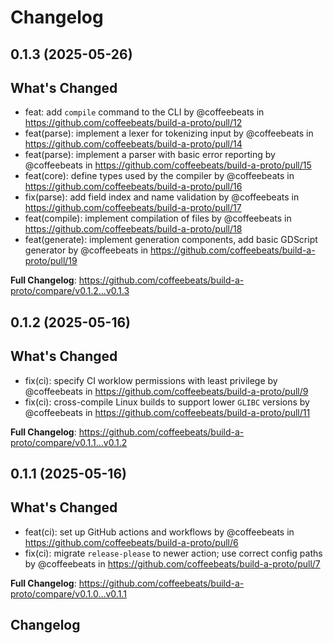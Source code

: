 # Changelog

## 0.1.3 (2025-05-26)

## What's Changed
* feat: add `compile` command to the CLI by @coffeebeats in https://github.com/coffeebeats/build-a-proto/pull/12
* feat(parse): implement a lexer for tokenizing input by @coffeebeats in https://github.com/coffeebeats/build-a-proto/pull/14
* feat(parse): implement a parser with basic error reporting by @coffeebeats in https://github.com/coffeebeats/build-a-proto/pull/15
* feat(core): define types used by the compiler by @coffeebeats in https://github.com/coffeebeats/build-a-proto/pull/16
* fix(parse): add field index and name validation by @coffeebeats in https://github.com/coffeebeats/build-a-proto/pull/17
* feat(compile): implement compilation of files by @coffeebeats in https://github.com/coffeebeats/build-a-proto/pull/18
* feat(generate): implement generation components, add basic GDScript generator by @coffeebeats in https://github.com/coffeebeats/build-a-proto/pull/19


**Full Changelog**: https://github.com/coffeebeats/build-a-proto/compare/v0.1.2...v0.1.3

## 0.1.2 (2025-05-16)

## What's Changed
* fix(ci): specify CI worklow permissions with least privilege by @coffeebeats in https://github.com/coffeebeats/build-a-proto/pull/9
* fix(ci): cross-compile Linux builds to support lower `GLIBC` versions by @coffeebeats in https://github.com/coffeebeats/build-a-proto/pull/11


**Full Changelog**: https://github.com/coffeebeats/build-a-proto/compare/v0.1.1...v0.1.2

## 0.1.1 (2025-05-16)

## What's Changed
* feat(ci): set up GitHub actions and workflows by @coffeebeats in https://github.com/coffeebeats/build-a-proto/pull/6
* fix(ci): migrate `release-please` to newer action; use correct config paths by @coffeebeats in https://github.com/coffeebeats/build-a-proto/pull/7


**Full Changelog**: https://github.com/coffeebeats/build-a-proto/compare/v0.1.0...v0.1.1

## Changelog

